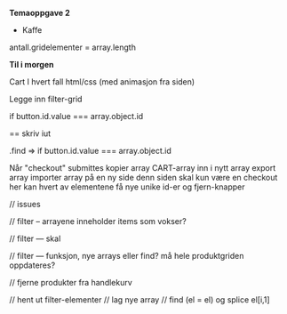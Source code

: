 **Temaoppgave 2**

* Kaffe

antall.gridelementer = array.length

**Til i morgen**

Cart
I hvert fall html/css (med animasjon fra siden)

Legge inn filter-grid

if button.id.value === array.object.id

== skriv iut

.find => if button.id.value === array.object.id


Når "checkout" submittes
kopier array CART-array inn i nytt array
export array
importer array på en ny side
denn siden skal kun være en checkout
her kan hvert av elementene få nye unike id-er og fjern-knapper


// issues

// filter – arrayene inneholder items som vokser?

// filter — skal 

// filter — funksjon, nye arrays eller find? må hele produktgriden oppdateres?

// fjerne produkter fra handlekurv


// hent ut filter-elementer
// lag nye array
// find (el = el) og splice el[i,1]